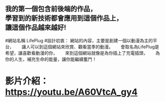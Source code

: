 我的第一個包含前後端的作品，  
學習到的新技術都會應用到這個作品上，  
讓這個作品越來越好!
---
#網站名稱
LifePlug
#設計初衷：
網站的內容，主要是創建一個以動漫為主的平台，　　
讓人可以到這個網站來欣賞、觀看當季的動漫。　　
會取名為LifePlug是希望，讓喜歡看動漫的你，　　
來到這個網站就像是為你插上了充電插頭，　　
為你的人生，補充生命的能量，讓你能繼續奮鬥！

# 影片介紹：https://youtu.be/A60VtcA_gy4
